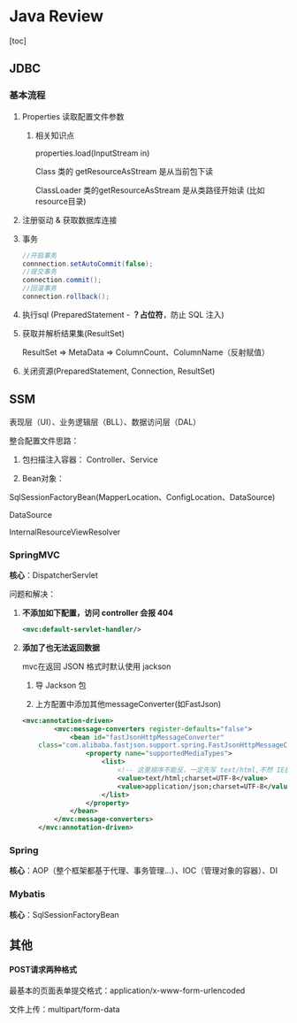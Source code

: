 # Java Review

[toc]

## JDBC

### 基本流程

1. Properties 读取配置文件参数

   1. 相关知识点

      properties.load(InputStream in)

      Class 类的 getResourceAsStream 是从当前包下读

      ClassLoader 类的getResourceAsStream 是从类路径开始读 (比如resource目录)

2. 注册驱动 & 获取数据库连接

3. 事务

   ```java
   //开启事务
   connnection.setAutoCommit(false);
   //提交事务
   connection.commit();
   //回滚事务
   connection.rollback();
   ```

4. 执行sql (PreparedStatement - **？占位符**，防止 SQL 注入)

5. 获取并解析结果集(ResultSet)

   ResultSet => MetaData => ColumnCount、ColumnName（反射赋值）

6. 关闭资源(PreparedStatement, Connection, ResultSet)

   

## SSM

表现层（UI）、业务逻辑层（BLL）、数据访问层（DAL）

整合配置文件思路：

1. 包扫描注入容器： Controller、Service

2.  Bean对象：

   SqlSessionFactoryBean(MapperLocation、ConfigLocation、DataSource)

   DataSource

   InternalResourceViewResolver



### SpringMVC

**核心**：DispatcherServlet

问题和解决：

1. **不添加如下配置，访问 controller 会报 404**

   ```xml
   <mvc:default-servlet-handler/>
   ```

   

2. **添加了也无法返回数据**

   mvc在返回 JSON 格式时默认使用 jackson

   1. 导 Jackson 包

   2. 上方配置中添加其他messageConverter(如FastJson)

   ```xml
   <mvc:annotation-driven>
           <mvc:message-converters register-defaults="false">
               <bean id="fastJsonHttpMessageConverter"
       class="com.alibaba.fastjson.support.spring.FastJsonHttpMessageConverter">
                   <property name="supportedMediaTypes">
                       <list>
                           <!-- 这里顺序不能反，一定先写 text/html,不然 IE执行AJAX时，返回JSON出现下载文件 -->
                           <value>text/html;charset=UTF-8</value>
                           <value>application/json;charset=UTF-8</value>
                       </list>
                   </property>
               </bean>
           </mvc:message-converters>
       </mvc:annotation-driven>
   ```

   



### Spring

**核心**：AOP（整个框架都基于代理、事务管理...）、IOC（管理对象的容器）、DI

### Mybatis

**核心**：SqlSessionFactoryBean



## 其他

#### POST请求两种格式

最基本的页面表单提交格式：application/x-www-form-urlencoded

文件上传：multipart/form-data